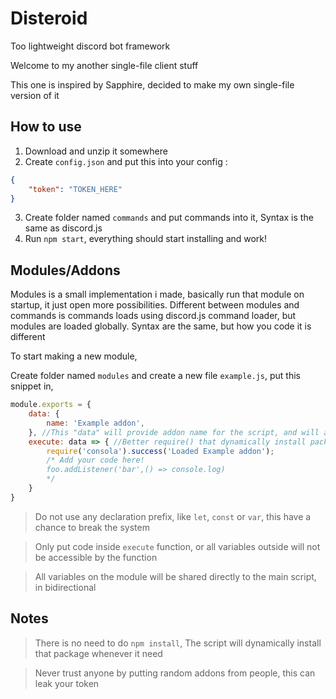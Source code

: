 # Disteroid
Too lightweight discord bot framework

Welcome to my another single-file client stuff

This one is inspired by Sapphire, decided to make my own single-file version of it

## How to use

1. Download and unzip it somewhere
2. Create `config.json` and put this into your config :
```json
{
    "token": "TOKEN_HERE"
}
```
3. Create folder named `commands` and put commands into it, Syntax is the same as discord.js
4. Run `npm start`, everything should start installing and work!

## Modules/Addons

Modules is a small implementation i made, basically run that module on startup, it just open more possibilities.
Different between modules and commands is commands loads using discord.js command loader, but modules are loaded globally.
Syntax are the same, but how you code it is different

To start making a new module,

Create folder named `modules` and create a new file `example.js`, put this snippet in,
```js
module.exports = {
    data: {
        name: 'Example addon',
    }, //This "data" will provide addon name for the script, and will appear on the execute argument
    execute: data => { //Better require() that dynamically install package!
        require('consola').success('Loaded Example addon');
        /* Add your code here!
        foo.addListener('bar',() => console.log)
        */
    }
}
```
> Do not use any declaration prefix, like `let`, `const` or `var`, this have a chance to break the system

> Only put code inside `execute` function, or all variables outside will not be accessible by the function

> All variables on the module will be shared directly to the main script, in bidirectional

## Notes

> There is no need to do `npm install`, The script will dynamically install that package whenever it need

> Never trust anyone by putting random addons from people, this can leak your token
